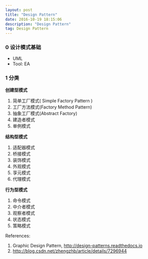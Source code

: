 ```yaml
---
layout: post
title: "Design Pattern"
date: 2016-10-19 18:15:06 
description: "Design Pattern"
tag: Design Pattern
---
```


### 0 设计模式基础
- UML
- Tool: EA

### 1 分类

**创建型模式**

1. 简单工厂模式( Simple Factory Pattern )
2. 工厂方法模式(Factory Method Pattern)
3. 抽象工厂模式(Abstract Factory)
4. 建造者模式
5. 单例模式

**结构型模式**

1. 适配器模式
2. 桥接模式
3. 装饰模式
4. 外观模式
5. 享元模式
6. 代理模式

**行为型模式**

1. 命令模式
2. 中介者模式
3. 观察者模式
4. 状态模式
5. 策略模式


References:

1. Graphic Design Pattern, http://design-patterns.readthedocs.io
2. http://blog.csdn.net/zhengzhb/article/details/7296944
